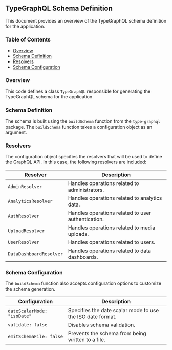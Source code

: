 ## TypeGraphQL Schema Definition

This document provides an overview of the TypeGraphQL schema definition for the application.

### Table of Contents

* [Overview](#overview)
* [Schema Definition](#schema-definition)
* [Resolvers](#resolvers)
* [Schema Configuration](#schema-configuration)

### Overview 
This code defines a class `TypeGraphQL` responsible for generating the TypeGraphQL schema for the application. 

### Schema Definition 
The schema is built using the `buildSchema` function from the `type-graphql` package. The `buildSchema` function takes a configuration object as an argument.

### Resolvers 
The configuration object specifies the resolvers that will be used to define the GraphQL API. In this case, the following resolvers are included:

| Resolver | Description |
|---|---|
| `AdminResolver` |  Handles operations related to administrators. |
| `AnalyticsResolver` | Handles operations related to analytics data. |
| `AuthResolver` | Handles operations related to user authentication. |
| `UploadResolver` | Handles operations related to media uploads. |
| `UserResolver` | Handles operations related to users. |
| `DataDashboardResolver` | Handles operations related to data dashboards. |

### Schema Configuration 
The `buildSchema` function also accepts configuration options to customize the schema generation. 

| Configuration | Description |
|---|---|
| `dateScalarMode: "isoDate"` | Specifies the date scalar mode to use the ISO date format. |
| `validate: false` | Disables schema validation. | 
| `emitSchemaFile: false` | Prevents the schema from being written to a file. | 
